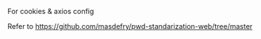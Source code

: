 For cookies & axios config

Refer to https://github.com/masdefry/pwd-standarization-web/tree/master
